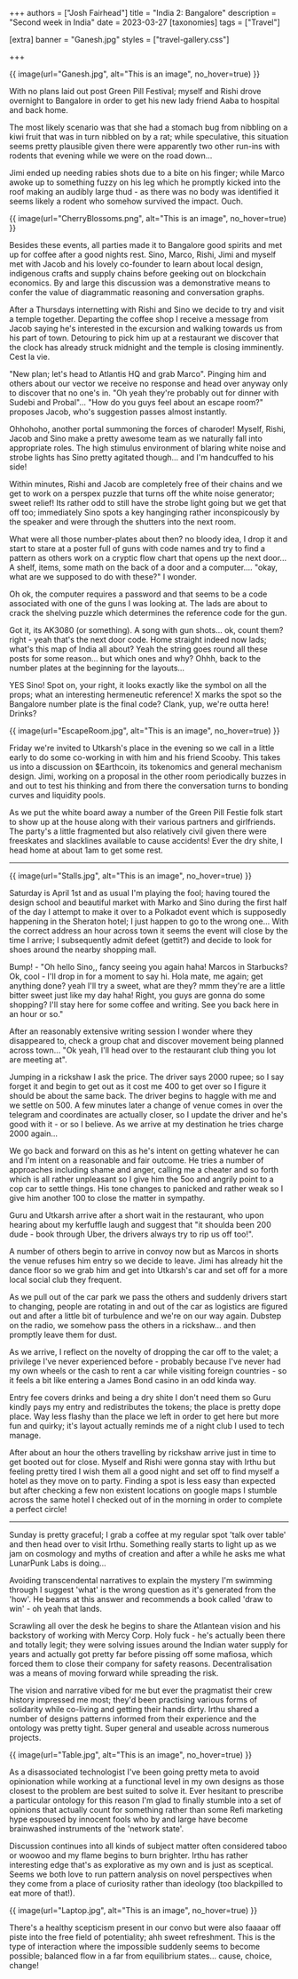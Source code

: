 +++
authors = ["Josh Fairhead"]
title = "India 2: Bangalore"
description = "Second week in India"
date = 2023-03-27
[taxonomies]
tags = ["Travel"]

[extra]
banner = "Ganesh.jpg"
styles = ["travel-gallery.css"]

+++

<div class="cover-image">
{{ image(url="Ganesh.jpg", alt="This is an image", no_hover=true) }}
</div>

With no plans laid out post Green Pill Festival; myself and Rishi drove overnight to Bangalore in order to get his new lady friend Aaba to hospital and back home.

The most likely scenario was that she had a stomach bug from nibbling on a kiwi fruit that was in turn nibbled on by a rat; while speculative, this situation seems pretty plausible given there were apparently two other run-ins with rodents that evening while we were on the road down...

Jimi ended up needing rabies shots due to a bite on his finger; while Marco awoke up to something fuzzy on his leg which he promptly kicked into the roof making an audibly large thud - as there was no body was identified it seems likely a rodent who somehow survived the impact. Ouch.

{{ image(url="CherryBlossoms.png", alt="This is an image", no_hover=true) }}

Besides these events, all parties made it to Bangalore good spirits and met up for coffee after a good nights rest. Sino, Marco, Rishi, Jimi and myself met with Jacob and his lovely co-founder to learn about local design, indigenous crafts and supply chains before geeking out on blockchain economics. By and large this discussion was a demonstrative means to confer the value of diagrammatic reasoning and conversation graphs.

After a Thursdays internetting with Rishi and Sino we decide to try and visit a temple together. Departing the coffee shop I receive a message from Jacob saying he's interested in the excursion and walking towards us from his part of town. Detouring to pick him up at a restaurant we discover that the clock has already struck midnight and the temple is closing imminently. Cest la vie.

"New plan; let's head to Atlantis HQ and grab Marco". Pinging him and others about our vector we receive no response and head over anyway only to discover that no one's in. "Oh yeah they're probably out for dinner with Sudebi and Probal"... "How do you guys feel about an escape room?" proposes Jacob, who's suggestion passes almost instantly.

Ohhohoho, another portal summoning the forces of charoder! Myself, Rishi, Jacob and Sino make a pretty awesome team as we naturally fall into appropriate roles. The high stimulus environment of blaring white noise and strobe lights has Sino pretty agitated though... and I'm handcuffed to his side!

Within minutes, Rishi and Jacob are completely free of their chains and we get to work on a perspex puzzle that turns off the white noise generator; sweet relief! Its rather odd to still have the strobe light going but we get that off too; immediately Sino spots a key hanginging rather inconspicously by the speaker and were through the shutters into the next room.

What were all those number-plates about then? no bloody idea, I drop it and start to stare at a poster full of guns with code names and try to find a pattern as others work on a cryptic flow chart that opens up the next door... A shelf, items, some math on the back of a door and a computer.... "okay, what are we supposed to do with these?" I wonder.

Oh ok, the computer requires a password and that seems to be a code associated with one of the guns I was looking at. The lads are about to crack the shelving puzzle which determines the reference code for the gun.

Got it, its AK3080 (or something). A song with gun shots... ok, count them? right - yeah that's the next door code. Home straight indeed now lads; what's this map of India all about? Yeah the string goes round all these posts for some reason... but which ones and why? Ohhh, back to the number plates at the beginning for the layouts...

YES Sino! Spot on, your right, it looks exactly like the symbol on all the props; what an interesting hermeneutic reference! X marks the spot so the Bangalore number plate is the final code? Clank, yup, we're outta here! Drinks?

{{ image(url="EscapeRoom.jpg", alt="This is an image", no_hover=true) }}

Friday we're invited to Utkarsh's place in the evening so we call in a little early to do some co-working in with him and his friend Scooby. This takes us into a discussion on $Earthcoin, its tokenomics and general mechanism design. Jimi, working on a proposal in the other room periodically buzzes in and out to test his thinking and from there the conversation turns to bonding curves and liquidity pools.

As we put the white board away a number of the Green Pill Festie folk start to show up at the house along with their various partners and girlfriends. The party's a little fragmented but also relatively civil given there were freeskates and slacklines available to cause accidents! Ever the dry shite, I head home at about 1am to get some rest.

---

{{ image(url="Stalls.jpg", alt="This is an image", no_hover=true) }}

Saturday is April 1st and as usual I'm playing the fool; having toured the design school and beautiful market with Marko and Sino during the first half of the day I attempt to make it over to a Polkadot event which is supposedly happening in the Sheraton hotel; I just happen to go to the wrong one... With the correct address an hour across town it seems the event will close by the time I arrive; I subsequently admit defeet (gettit?) and decide to look for shoes around the nearby shopping mall.

Bump! - "Oh hello Sino,, fancy seeing you again haha! Marcos in Starbucks? Ok, cool - I'll drop in for a moment to say hi. Hola mate, me again; get anything done? yeah I'll try a sweet, what are they? mmm they're are a little bitter sweet just like my day haha! Right, you guys are gonna do some shopping? I'll stay here for some coffee and writing. See you back here in an hour or so."

After an reasonably extensive writing session I wonder where they disappeared to, check a group chat and discover movement being planned across town... "Ok yeah, I'll head over to the restaurant club thing you lot are meeting at".

Jumping in a rickshaw I ask the price. The driver says 2000 rupee; so I say forget it and begin to get out as it cost me 400 to get over so I figure it should be about the same back. The driver begins to haggle with me and we settle on 500. A few minutes later a change of venue comes in over the telegram and coordinates are actually closer, so I update the driver and he's good with it - or so I believe. As we arrive at my destination he tries charge 2000 again...

We go back and forward on this as he's intent on getting whatever he can and I'm intent on a reasonable and fair outcome. He tries a number of approaches including shame and anger, calling me a cheater and so forth which is all rather unpleasant so I give him the 5oo and angrily point to a cop car to settle things. His tone changes to panicked and rather weak so I give him another 100 to close the matter in sympathy.

Guru and Utkarsh arrive after a short wait in the restaurant, who upon hearing about my kerfuffle laugh and suggest that "it shoulda been 200 dude - book through Uber, the drivers always try to rip us off too!".

A number of others begin to arrive in convoy now but as Marcos in shorts the venue refuses him entry so we decide to leave. Jimi has already hit the dance floor so we grab him and get into Utkarsh's car and set off for a more local social club they frequent.

As we pull out of the car park we pass the others and suddenly drivers start to changing, people are rotating in and out of the car as logistics are figured out and after a little bit of turbulence and we're on our way again. Dubstep on the radio, we somehow pass the others in a rickshaw... and then promptly leave them for dust.

As we arrive, I reflect on the novelty of dropping the car off to the valet; a privilege I've never experienced before - probably because I've never had my own wheels or the cash to rent a car while visiting foreign countries - so it feels a bit like entering a James Bond casino in an odd kinda way.

Entry fee covers drinks and being a dry shite I don't need them so Guru kindly pays my entry and redistributes the tokens; the place is pretty dope place. Way less flashy than the place we left in order to get here but more fun and quirky; it's layout actually reminds me of a night club I used to tech manage.

After about an hour the others travelling by rickshaw arrive just in time to get booted out for close. Myself and Rishi were gonna stay with Irthu but feeling pretty tired I wish them all a good night and set off to find myself a hotel as they move on to party. Finding a spot is less easy than expected but after checking a few non existent locations on google maps I stumble across the same hotel I checked out of in the morning in order to complete a perfect circle!

---

Sunday is pretty graceful; I grab a coffee at my regular spot 'talk over table' and then head over to visit Irthu. Something really starts to light up as we jam on cosmology and myths of creation and after a while he asks me what LunarPunk Labs is doing...

Avoiding transcendental narratives to explain the mystery I'm swimming through I suggest 'what' is the wrong question as it's generated from the 'how'. He beams at this answer and recommends a book called 'draw to win' - oh yeah that lands.

Scrawling all over the desk he begins to share the Atlantean vision and his backstory of working with Mercy Corp. Holy fuck - he's actually been there and totally legit; they were solving issues around the Indian water supply for years and actually got pretty far before pissing off some mafiosa, which forced them to close their company for safety reasons. Decentralisation was a means of moving forward while spreading the risk.

The vision and narrative vibed for me but ever the pragmatist their crew history impressed me most; they'd been practising various forms of solidarity while co-living and getting their hands dirty. Irthu shared a number of designs patterns informed from their experience and the ontology was pretty tight. Super general and useable across numerous projects.

{{ image(url="Table.jpg", alt="This is an image", no_hover=true) }}

As a disassociated technologist I've been going pretty meta to avoid opinionation while working at a functional level in my own designs as those closest to the problem are best suited to solve it. Ever hesitant to prescribe a particular ontology for this reason I'm glad to finally stumble into a set of opinions that actually count for something rather than some Refi marketing hype espoused by innocent fools who by and large have become brainwashed instruments of the 'network state'.

Discussion continues into all kinds of subject matter often considered taboo or woowoo and my flame begins to burn brighter. Irthu has rather interesting edge that's as explorative as my own and is just as sceptical. Seems we both love to run pattern analysis on novel perspectives when they come from a place of curiosity rather than ideology (too blackpilled to eat more of that!).

{{ image(url="Laptop.jpg", alt="This is an image", no_hover=true) }}

There's a healthy scepticism present in our convo but were also faaaar off piste into the free field of potentiality; ahh sweet refreshment. This is the type of interaction where the impossible suddenly seems to become possible; balanced flow in a far from equilibrium states... cause, choice, change!
